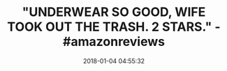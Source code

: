 ---
title: '"UNDERWEAR SO GOOD, WIFE TOOK OUT THE TRASH. 2 STARS." - #amazonreviews'
name: >-
  Nylon Stretchable Compression Boxer Brief 6-pcs Set, Assorted Colors (American
  Flag), One Size
date: '2018-01-04 04:55:32'
buy_now: >-
  https://www.amazon.com/Stretchable-Compression-Assorted-Colors-American/dp/B00UIXB4LI?psc=1&SubscriptionId=AKIAIA5RBQIWQVTCUEUQ&tag=coldcutdeals-20&linkCode=xm2&camp=2025&creative=165953&creativeASIN=B00UIXB4LI
description_markdown: >+
  Nylon Stretchable Compression Boxer Brief 6-pcs Set, Assorted Colors (American
  Flag), One Size

    - Seamless Boxer Briefs 6-pcs Set Assorted Colors

    - Compressed Boxer Briefs

    - Men's underwear

    - Designed Men's Boxer Briefs

    - Men's One Size Fits Most (Medium~Large)

tweet_id_str: '948779909626855424'
price: $14.77
you_save: ''
asin: B00UIXB4LI
image: 'https://images-na.ssl-images-amazon.com/images/I/51p8GFT7xIL.jpg'

---